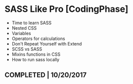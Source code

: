 # SASS Like Pro [CodingPhase]

* Time to learn SASS
* Nested CSS
* Variables
* Operators for calculations
* Don't Repeat Yourself with Extend
* SCSS vs SASS
* Mixins functions in CSS
* How to run sass locally

## COMPLETED | 10/20/2017
